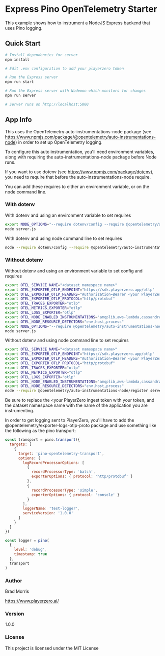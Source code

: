 # Express Pino OpenTelemetry Starter



This example shows how to instrument a NodeJS Express backend that uses
Pino logging.

## Quick Start

``` bash
# Install dependencies for server
npm install

# Edit .env configuration to add your playerzero token

# Run the Express server
npm run start

# Run the Express server with Nodemon which monitors for changes
npm run server

# Server runs on http://localhost:5000
```

## App Info

This uses the OpenTelemetry auto-instrumentations-node package (see https://www.npmjs.com/package/@opentelemetry/auto-instrumentations-node) in order to
set up OpenTelemetry logging.

To configure this auto instrumentation, you'll need environment variables, along with requiring the 
auto-instrumentations-node package before Node runs.

If you want to use dotenv (see https://www.npmjs.com/package/dotenv), you need to require that before the
auto-instrumentations-node require.

You can add these requires to either an environment variable, or on the 
node command line.<br>

### With dotenv

With dotenv and using an environment variable to set requires

```bash
export NODE_OPTIONS="--require dotenv/config --require @opentelemetry/auto-instrumentations-node/register"
node server.js
````
With dotenv and using node command line to set requires

```bash
node --require dotenv/config --require @opentelemetry/auto-instrumentations-node/register server.js
```

### Without dotenv

Without dotenv and using an environment variable to set config and requires

```bash
export OTEL_SERVICE_NAME="<dataset namespace name>"
export OTEL_EXPORTER_OTLP_ENDPOINT="https://sdk.playerzero.app/otlp"
export OTEL_EXPORTER_OTLP_HEADERS="Authorization=Bearer <your PlayerZero ingest token>"
export OTEL_EXPORTER_OTLP_PROTOCOL="http/protobuf"
export OTEL_TRACES_EXPORTER="otlp"
export OTEL_METRICS_EXPORTER="otlp"
export OTEL_LOGS_EXPORTER="otlp"
export OTEL_NODE_ENABLED_INSTRUMENTATIONS="amqplib,aws-lambda,cassandra-driver,dataloader,graphql,http,memcached,mongodb,mysql,mysql2,pg,pino,winston"
export OTEL_NODE_RESOURCE_DETECTORS="env,host,process"
export NODE_OPTIONS="--require @opentelemetry/auto-instrumentations-node/register"
node server.js
```
Without dotenv and using node command line to set requires

```bash
export OTEL_SERVICE_NAME="<dataset namespace name>"
export OTEL_EXPORTER_OTLP_ENDPOINT="https://sdk.playerzero.app/otlp"
export OTEL_EXPORTER_OTLP_HEADERS="Authorization=Bearer <your PlayerZero ingest token>"
export OTEL_EXPORTER_OTLP_PROTOCOL="http/protobuf"
export OTEL_TRACES_EXPORTER="otlp"
export OTEL_METRICS_EXPORTER="otlp"
export OTEL_LOGS_EXPORTER="otlp"
export OTEL_NODE_ENABLED_INSTRUMENTATIONS="amqplib,aws-lambda,cassandra-driver,dataloader,graphql,http,memcached,mongodb,mysql,mysql2,pg,pino,winston"
export OTEL_NODE_RESOURCE_DETECTORS="env,host,process"
node --require @opentelemetry/auto-instrumentations-node/register server.js
```

Be sure to replace the <your PlayerZero ingest token with your token, and the
dataset namespace name with the name of the application you are instrumenting.

In order to get logging sent to PlayerZero, you'll have to add the @opentelemetry/exporter-logs-otlp-proto
package and use something like the following as the pino transport:

``` javascript
const transport = pino.transport({
  targets: [
    {
      target: 'pino-opentelemetry-transport',
      options: {
        logRecordProcessorOptions: [
          {
            recordProcessorType: 'batch',
            exporterOptions: { protocol: 'http/protobuf' }
          },
          {
            recordProcessorType: 'simple',
            exporterOptions: { protocol: 'console' }
          }
        ],
        loggerName: 'test-logger',
        serviceVersion: '1.0.0'
      }
    }
  ]
})

const logger = pino(
  {
    level: 'debug',
    timestamp: true
  },
  transport
)
```

### Author

Brad Morris

https://www.playerzero.ai/

### Version

1.0.0

### License

This project is licensed under the MIT License
